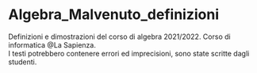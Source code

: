 # Algebra_Malvenuto_definizioni
Definizioni e dimostrazioni del corso di algebra 2021/2022. Corso di informatica @La Sapienza. \
I testi potrebbero contenere errori ed imprecisioni, sono state scritte dagli studenti.
